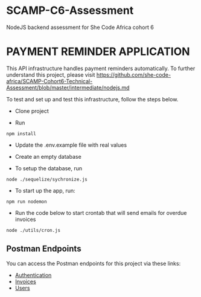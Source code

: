 # SCAMP-C6-Assessment
NodeJS backend assessment for She Code Africa cohort 6

# PAYMENT REMINDER APPLICATION
This API infrastructure handles payment reminders automatically.
To further understand this project, please visit https://github.com/she-code-africa/SCAMP-Cohort6-Technical-Assessment/blob/master/intermediate/nodejs.md

To test and set up and test this infrastructure, follow the steps below.

- Clone project

- Run

```
npm install
```

- Update the .env.example file with real values

- Create an empty database

- To setup the database, run

```
node ./sequelize/sychronize.js
```

- To start up the app, run:

```
npm run nodemon
```

- Run the code below to start crontab that will send emails for overdue invoices

```
node ./utils/cron.js
```

## Postman Endpoints

You can access the Postman endpoints for this project via these links:

- [Authentication](https://documenter.getpostman.com/view/21532622/UzBmPTV8#b816cc1c-da6c-4d92-a385-d4a12f8a6bc3)
- [Invoices](https://documenter.getpostman.com/view/21532622/UzBmPTV8#bccfe1c6-6a39-4bcc-abed-14b2c8c6b187)
- [Users](https://documenter.getpostman.com/view/21532622/UzBmPTV8#e5e58d2e-7cab-42bf-b9eb-de55b3945391)
